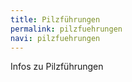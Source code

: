 ```yaml
---
title: Pilzführungen
permalink: pilzfuehrungen
navi: pilzfuehrungen
---
```


Infos zu Pilzführungen

